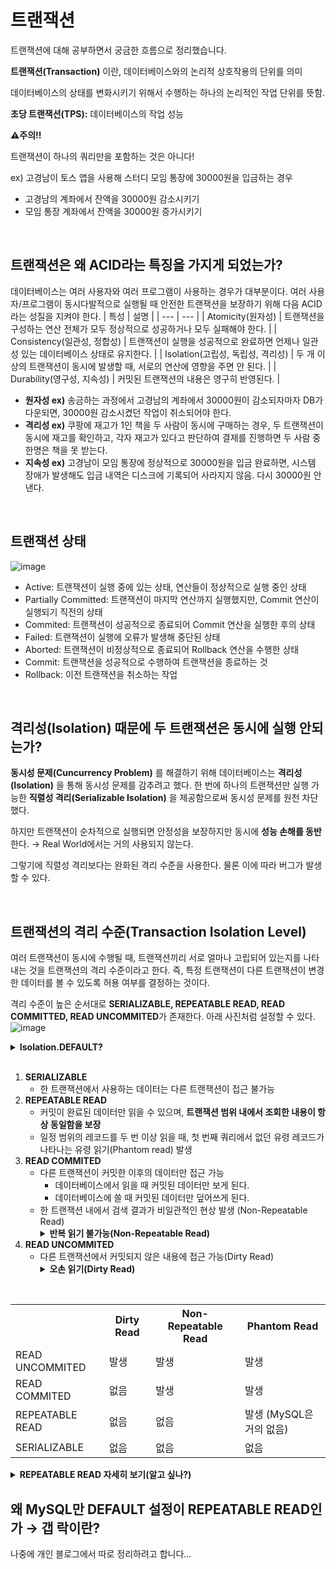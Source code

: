 # 트랜잭션

트랜잭션에 대해 공부하면서 궁금한 흐름으로 정리했습니다.

**트랜잭션(Transaction)** 이란, 데이터베이스와의 논리적 상호작용의 단위를 의미

데이터베이스의 상태를 변화시키기 위해서 수행하는 하나의 논리적인 작업 단위를 뜻함.

**초당 트랜잭션(TPS):** 데이터베이스의 작업 성능

**⚠️주의!!**

트랜잭션이 하나의 쿼리만을 포함하는 것은 아니다!

ex) 고경남이 토스 앱을 사용해 스터디 모임 통장에 30000원을 입금하는 경우

- 고경남의 계좌에서 잔액을 30000원 감소시키기
- 모임 통장 계좌에서 잔액을 30000원 증가시키기

<br>

## 트랜잭션은 왜 ACID라는 특징을 가지게 되었는가?

데이터베이스는 여러 사용자와 여러 프로그램이 사용하는 경우가 대부분이다.
여러 사용자/프로그램이 동시다발적으로 실행될 때 안전한 트랜잭션을 보장하기 위해 다음 ACID라는 성질을 지켜야 한다.
| 특성 | 설명 |
| --- | --- |
| Atomicity(원자성) | 트랜잭션을 구성하는 연산 전체가 모두 정상적으로 성공하거나 모두 실패해야 한다. |
| Consistency(일관성, 정합성) | 트랜잭션이 실행을 성공적으로 완료하면 언제나 일관성 있는 데이터베이스 상태로 유지한다. |
| Isolation(고립성, 독립성, 격리성) | 두 개 이상의 트랜잭션이 동시에 발생할 때, 서로의 연산에 영향을 주면 안 된다. |
| Durability(영구성, 지속성) | 커밋된 트랜잭션의 내용은 영구히 반영된다. |

- **원자성 ex)** 송금하는 과정에서 고경남의 계좌에서 30000원이 감소되자마자 DB가 다운되면,  30000원 감소시켰던 작업이 취소되어야 한다.
- **격리성 ex)** 쿠팡에 재고가 1인 책을 두 사람이 동시에 구매하는 경우, 두 트랜잭션이 동시에 재고를 확인하고, 각자 재고가 있다고 판단하여 결제를 진행하면 두 사람 중 한명은 책을 못 받는다.
- **지속성 ex)** 고경남이 모임 통장에 정상적으로 30000원을 입금 완료하면, 시스템 장애가 발생해도 입금 내역은 디스크에 기록되어 사라지지 않음. 다시 30000원 안낸다.

<br>

## 트랜잭션 상태
![image](https://github.com/user-attachments/assets/0635c4a8-f0f0-4fc1-9405-071ba2d7fd59)
- Active: 트랜잭션이 실행 중에 있는 상태, 연산들이 정상적으로 실행 중인 상태
- Partially Committed: 트랜잭션이 마지막 연산까지 실행했지만, Commit 연산이 실행되기 직전의 상태
- Commited: 트랜잭션이 성공적으로 종료되어 Commit 연산을 실행한 후의 상태
- Failed: 트랜잭션이 실행에 오류가 발생해 중단된 상태
- Aborted: 트랜잭션이 비정상적으로 종료되어 Rollback 연산을 수행한 상태
- Commit: 트랜잭션을 성공적으로 수행하여 트랜잭션을 종료하는 것
- Rollback: 이전 트랜잭션을 취소하는 작업

<br>

## 격리성(Isolation) 때문에 두 트랜잭션은 동시에 실행 안되는가?
**동시성 문제(Cuncurrency Problem)** 를 해결하기 위해 데이터베이스는 **격리성(Isolation)** 을 통해 동시성 문제를 감추려고 했다. 한 번에 하나의 트랜잭션만 실행 가능한 **직렬성 격리(Serializable Isolation)** 을 제공함으로써 동시성 문제를 원천 차단했다.

하지만 트랜잭션이 순차적으로 실행되면 안정성을 보장하지만 동시에 **성능 손해를 동반**한다. → Real World에서는 거의 사용되지 않는다.

그렇기에 직렬성 격리보다는 완화된 격리 수준을 사용한다. 물론 이에 따라 버그가 발생할 수 있다.

<br>

## 트랜잭션의 격리 수준(Transaction Isolation Level)
여러 트랜잭션이 동시에 수행될 때, 트랜잭션끼리 서로 얼마나 고립되어 있는지를 나타내는 것을 트랜잭션의 격리 수준이라고 한다. 즉, 특정 트랜잭션이 다른 트랜잭션이 변경한 데이터를 볼 수 있도록 허용 여부를 결정하는 것이다.

격리 수준이 높은 순서대로 **SERIALIZABLE, REPEATABLE READ, READ COMMITTED, READ UNCOMMITED**가 존재한다. 아래 사진처럼 설정할 수 있다.
![image](https://github.com/user-attachments/assets/2b07ae00-53ef-4643-a6f8-376a91faf473)

<details>
<summary><b> Isolation.DEFAULT? </b></summary>
<div markdown="1">
<img src="https://github.com/user-attachments/assets/fed79dfd-c96a-4ab0-bdc5-a2b5f4c77fbb" alt="image" />
DEFAULT 설명에 따르면, 본인이 사용하는 DB의 기본 격리 수준을 따른다.
  <br>
<ul>
    <li>MySQL의 기본 격리 수준 (REPEATABLE_READ)</li>
</ul>
<img src="https://github.com/user-attachments/assets/a33090ea-e153-46a1-93c0-29f63b125e17" alt="image" />
  <br>
<ul>
    <li>PostgreSQL의 기본 격리 수준 (REPEATABLE_READ)</li>
</ul>
<img src="https://github.com/user-attachments/assets/ff4c0e43-b9ed-48c1-a23e-ff1a43c74691" alt="image" />
외에 MongoDB(READ_UNCOMMITED), Oracle(READ_COMMITED)

</div>
</details>

<br>

<ol>
    <li>
        <strong>SERIALIZABLE</strong>
        <ul>
            <li>한 트랜잭션에서 사용하는 데이터는 다른 트랜잭션이 접근 불가능</li>
        </ul>
    </li>
    <li>
        <strong>REPEATABLE READ</strong>
        <ul>
            <li>커밋이 완료된 데이터만 읽을 수 있으며, <strong>트랜잭션 범위 내에서 조회한 내용이 항상 동일함을 보장</strong></li>
            <li>일정 범위의 레코드를 두 번 이상 읽을 때, 첫 번째 쿼리에서 없던 유령 레코드가 나타나는 유령 읽기(Phantom read) 발생</li>
        </ul>
    </li>
    <li>
        <strong>READ COMMITED</strong>
        <ul>
            <li>다른 트랜잭션이 커밋한 이후의 데이터만 접근 가능
                <ul>
                    <li>데이터베이스에서 읽을 때 커밋된 데이터만 보게 된다.</li>
                    <li>데이터베이스에 쓸 때 커밋된 데이터만 덮어쓰게 된다.</li>
                </ul>
            </li>
            <li>한 트랜잭션 내에서 검색 결과가 비일관적인 현상 발생 (Non-Repeatable Read)
                <details>
                <summary><b> 반복 읽기 불가능(Non-Repeatable Read) </b></summary>
                  <div markdown="1">
                    <img src="https://github.com/user-attachments/assets/f4a4b70e-a6fe-4107-9d6f-2b08866216dc" alt="image" />
                  READ COMMITED에서 반복 읽기를 수행하면 다른 트랜잭션의 커밋 여부에 따라 조회 결과가 달라질 수 있다.
                  </div>
                </details>
            </li>
        </ul>
    </li>
    <li>
        <strong>READ UNCOMMITED</strong>
        <ul>
            <li>다른 트랜잭션에서 커밋되지 않은 내용에 접근 가능(Dirty Read)
                  <details>
<summary><b> 오손 읽기(Dirty Read) </b></summary>
<div markdown="1">
<img src="https://github.com/user-attachments/assets/927dc86c-59e1-43d1-9759-92eb9f037ff4" alt="image" />
  위 이미지만 보면 괜찮아 보인다. 하지만 아래 상황에서는 어떠한가?
<img src="https://github.com/user-attachments/assets/28847c44-ae21-4da1-a80d-2e589fd29d81" alt="image" />
  사용자 B는 id=51인 데이터에 대해 처리를 진행하고 있는데, 조회해보니 결과가 존재하지 않으면 시스템에 상당한 버그를 초래한다. → READ UNCOMMITED는 RDBMS 표준에서 인정하지 않을 정도로 정합성에 문제가 많은 격리 수준임
</div>
</details>
            </li>
        </ul>
    </li>
</ol>
<br>
<table>
    <tr>
        <th></th>
        <th>Dirty Read</th>
        <th>Non-Repeatable Read</th>
        <th>Phantom Read</th>
    </tr>
    <tr>
        <td>READ UNCOMMITED</td>
        <td>발생</td>
        <td>발생</td>
        <td>발생</td>
    </tr>
    <tr>
        <td>READ COMMITED</td>
        <td>없음</td>
        <td>발생</td>
        <td>발생</td>
    </tr>
    <tr>
        <td>REPEATABLE READ</td>
        <td>없음</td>
        <td>없음</td>
        <td>발생 (MySQL은 거의 없음)</td>
    </tr>
    <tr>
        <td>SERIALIZABLE</td>
        <td>없음</td>
        <td>없음</td>
        <td>없음</td>
    </tr>
</table>

<details>
<summary><b> REPEATABLE READ 자세히 보기(알고 싶나?) </b></summary>
<div markdown="1">
일반적인 RDBMS는 변경 전의 레코드를 언두(Undo) 공간에 백업한다. 그렇기에 변경 전/후 데이터가 모두 존재하고, 동일한 레코드에 대해 여러 버전의 데이터가 존재한다고 하여 이를 <b> MVCC(Multi-Version Concurrency Control, 다중 버전 동시성 제어)</b>라고 부른다.
MVCC는 트랜잭션이 롤백된 경우 데이터를 복원 가능하게 하고, 서로 다른 트랜잭션 간에 접근할 수 있는 데이터를 세밀하게 제어할 수 있다.
각 트랜잭션은 순차 증가하는 고유 트랜잭션 번호가 주어지며, 백업 레코드에는 어느 트랜잭션에 의해 백업되었는지 트랜잭션 번호를 함께 저장한다. (데이터가 불필요해 진다고 판단하는 시점에 주기적으로 백그라운드 쓰레드를 통해 삭제)

<img src="https://github.com/user-attachments/assets/673ec65d-c8e2-4679-8811-9d00f34560e1" alt="image" />
위의 예시를 보면 사용자 B가 조회를 먼저 하고, 사용자 A가 id=50인 레코드를 갱신하는 상황이다.
이 경우 MVCC를 통해 member 테이블의 MangKyu값은 MinKyu로 변경되지만, 백업된 데이터가 언두 로그에 남게 된다.
사용자 B가 다시 같은 트랜잭션에서 조회를 할 때, MangKyu를 조회하는 이유는 REPEATABLE READ는 트랜잭션 번호를 참고하여 자신보다 먼저 실행된 트랜잭션의 데이터만을 조회하기 때문이다. MinKyu 데이터는 트랜잭션 번호가 12번으로 사용자 B의 트랜잭션 번호 10번 보다 크기 때문에 언두 로그를 참고해 MangKyu 데이터를 조회해 반환한다.
<b> 즉, REPEATABLE READ는 어떤 트랜잭션이 읽은 데이터를 다른 트랜잭션이 수정하더라도 동일한 결과를 반환할 것을 보장해준다. </b>

REPEATABLE READ는 새로운 레코드의 추가는 막지 않는다. 그렇기에 SELECT로 조회한 경우 트랜잭션이 끝나기 전 다른 트랜잭션에 의해 추가된 레코드가 발견되는 유령 읽기(Phantom Read)가 발생할 수 있다.

<img src="https://github.com/user-attachments/assets/d94a3c35-2238-4829-a89b-e9f9d54d911a" alt="image" />

MVCC를 통해 자신보다 먼저 실행된 트랜잭션의 데이터만 조회한다고 했는데, 왜 위 그림처럼 나중에 실행된 트랜잭션의 데이터도 조회되는가??
-> 배타락(SHARED FOR UPDATE), 공유락(SHARED FOR READ)로 레코드를 조회하는 경우 언두 영역의 데이터가 아니라 테이블의 레코드를 가져오게 된다. 이로 인해 유령 읽기가 발생한다.

<b>BUT!! MySQL에서는 유령 읽기를 예방할 수 있다!!!</b>
<img src="https://github.com/user-attachments/assets/bae00277-9b96-46bb-aa0e-85385e1d5644" alt="image" />
MySQL에서는 사용자 B가 SELECT FOR UPDATE로 데이터를 조회한 경우 id=50인 레코드에는 레코드 락을, id>50인 범위에는 갭 락으로 넥스트 키 락을 건다. 그렇기에 사용자 A가 id=51인 member를 INSERT 하더라도, B의 트랜잭션이 종료될 때까지 기다리다가, COMMIT한다.

</div>
</details>

<h2>왜 MySQL만 DEFAULT 설정이 REPEATABLE READ인가 → 갭 락이란?</h2>
나중에 개인 블로그에서 따로 정리하려고 합니다...

